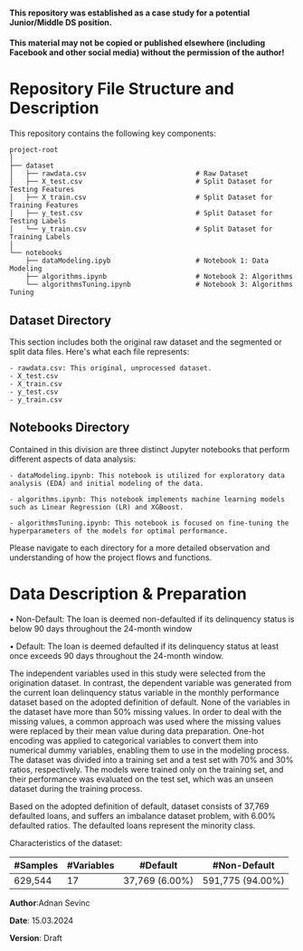 #### This repository was established as a case study for a potential Junior/Middle DS position.
#### This material may not be copied or published elsewhere (including Facebook and other social media) without the permission of the author!

# Repository File Structure and Description 

This repository contains the following key components:

```
project-root
│
├── dataset
│   ├── rawdata.csv                           # Raw Dataset
│   ├── X_test.csv                            # Split Dataset for Testing Features
│   ├── X_train.csv                           # Split Dataset for Training Features
│   ├── y_test.csv                            # Split Dataset for Testing Labels
│   └── y_train.csv                           # Split Dataset for Training Labels
│
└── notebooks
    ├── dataModeling.ipyb                     # Notebook 1: Data Modeling
    ├── algorithms.ipynb                      # Notebook 2: Algorithms
    └── algorithmsTuning.ipynb                # Notebook 3: Algorithms Tuning

```

## Dataset Directory 
This section includes both the original raw dataset and the segmented or split data files. Here's what each file represents:

```
- rawdata.csv: This original, unprocessed dataset.
- X_test.csv
- X_train.csv
- y_test.csv
- y_train.csv

```

## Notebooks Directory
Contained in this division are three distinct Jupyter notebooks that perform different aspects of data analysis:

```
- dataModeling.ipynb: This notebook is utilized for exploratory data analysis (EDA) and initial modeling of the data.

- algorithms.ipynb: This notebook implements machine learning models such as Linear Regression (LR) and XGBoost.

- algorithmsTuning.ipynb: This notebook is focused on fine-tuning the hyperparameters of the models for optimal performance.

```

Please navigate to each directory for a more detailed observation and understanding of how the project flows and functions.


# Data Description & Preparation


• Non-Default: The loan is deemed non-defaulted if its delinquency status is below
90 days throughout the 24-month window

• Default: The loan is deemed defaulted if its delinquency status at least once
exceeds 90 days throughout the 24-month window.

The independent variables used in this study were selected from the origination dataset.
In contrast, the dependent variable was generated from the current loan delinquency status
variable in the monthly performance dataset based on the adopted definition of default. None
of the variables in the dataset have more than 50% missing values. In order to deal with the
missing values, a common approach was used where the missing values were replaced by their
mean value during data preparation. One-hot encoding was applied to categorical variables to
convert them into numerical dummy variables, enabling them to use in the modeling process.
The dataset was divided into a training set and a test set with 70% and 30% ratios, respectively.
The models were trained only on the training set, and their performance was evaluated on the
test set, which was an unseen dataset during the training process. 

Based on the adopted definition of default, dataset consists of 37,769 defaulted loans, and suffers
an imbalance dataset problem, with 6.00% defaulted ratios. The defaulted loans represent the minority class.

Characteristics of the dataset:

| #Samples | #Variables | #Default       | #Non-Default     |
|----------|------------|----------------|------------------|
| 629,544  | 17         | 37,769 (6.00%) | 591,775 (94.00%) |

**Author**:Adnan Sevinc

**Date**: 15.03.2024

**Version**: Draft

